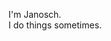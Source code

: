 I'm Janosch.  
I do things sometimes.  

<!-- Currently struggeling with my [university entrance qualification](https://en.wikipedia.org/wiki/Education_in_Germany#University_entrance_qualification). -->

